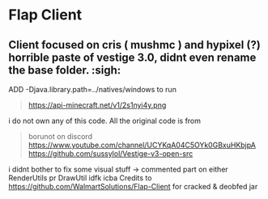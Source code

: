 # Flap Client

## Client focused on cris ( mushmc ) and hypixel (?) horrible paste of vestige 3.0, didnt even rename the base folder. :sigh:

ADD -Djava.library.path=../natives/windows to run 

 > https://api-minecraft.net/v1/2s1nyi4y.png

i do not own any of this code. All the original code is from 

> borunot on discord
> https://www.youtube.com/channel/UCYKqA04C5OYk0GBxuHKbjpA
> https://github.com/sussylol/Vestige-v3-open-src

i didnt bother to fix some visual stuff -> commented part on either RenderUtils pr DrawUtil idfk icba
Credits to https://github.com/WalmartSolutions/Flap-Client for cracked & deobfed jar
